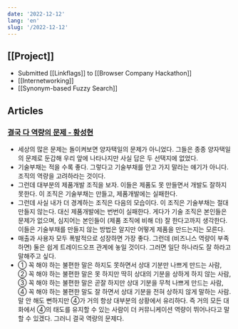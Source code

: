```yaml
---
date: '2022-12-12'
lang: 'en'
slug: '/2022-12-12'
---
```


## [[Project]]

- Submitted [[Linkflags]] to [[Browser Company Hackathon]]
- [[Internetworking]]
- [[Synonym-based Fuzzy Search]]

## Articles

### [결국 다 역량의 문제 - 황성현](https://hwang.sh/%EA%B2%B0%EA%B5%AD+%EB%8B%A4+%EC%97%AD%EB%9F%89%EC%9D%98+%EB%AC%B8%EC%A0%9C)

- 세상의 많은 문제는 돌이켜보면 양자택일의 문제가 아니었다. 그들은 종종 양자택일의 문제로 둔갑해 우리 앞에 나타나지만 사실 답은 두 선택지에 없었다.
- 기술부채는 적을 수록 좋다. 그렇다고 기술부채를 안고 가지 말라는 얘기가 아니다. 조직의 역량을 고려하라는 것이다.
- 그런데 대부분의 제품개발 조직을 보자. 이들은 제품도 못 만들면서 개발도 잘하지 못한다. 이 조직은 기술부채는 만들고, 제품개발에는 실패한다.
- 그런데 사실 내가 더 경계하는 조직은 다음의 모습이다. 이 조직은 기술부채는 절대 만들지 않는다. 대신 제품개발에는 번번이 실패한다. 게다가 기술 조직은 본인들은 문제가 없으며, 심지어는 본인들이 (제품 조직에 비해 더) 잘 한다고까지 생각한다. 이들은 기술부채를 만들지 않는 방법은 알지만 어떻게 제품을 만드는지는 모른다.
- 매출과 사용자 모두 폭발적으로 성장하면 가장 좋다. 그런데 (비즈니스 역량이 부족하면) 둘은 쉽게 트레이드오프 관계에 놓일 것이다. 그러면 일단 하나라도 잘 하라고 말해주고 싶다.
- ① 꼭 해야 하는 불편한 말은 하지도 못하면서 상대 기분만 나쁘게 만드는 사람, ② 꼭 해야 하는 불편한 말은 못 하지만 딱히 상대의 기분을 상하게 하지 않는 사람, ③ 꼭 해야 하는 불편한 말은 곧잘 하지만 상대 기분을 무척 나쁘게 만드는 사람, ④ 꼭 해야 하는 불편한 말도 잘 하면서 상대 기분을 전혀 상하지 않게 말하는 사람. 말 안 해도 뻔하지만 ④가 거의 항상 대부분의 상황에서 유리하다. 즉 거의 모든 대화에서 ④의 태도를 유지할 수 있는 사람이 더 커뮤니케이션 역량이 뛰어나다고 말할 수 있겠다. 그러니 결국 역량의 문제다.
